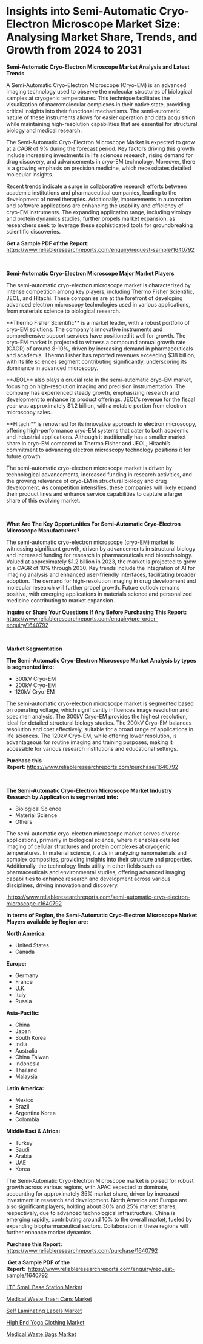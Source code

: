 <p><h1>Insights into Semi-Automatic Cryo-Electron Microscope Market Size: Analysing Market Share, Trends, and Growth from 2024 to 2031</h1></p><p><strong>Semi-Automatic Cryo-Electron Microscope Market Analysis and Latest Trends</strong></p>
<p><p>A Semi-Automatic Cryo-Electron Microscope (Cryo-EM) is an advanced imaging technology used to observe the molecular structures of biological samples at cryogenic temperatures. This technique facilitates the visualization of macromolecular complexes in their native state, providing critical insights into their functional mechanisms. The semi-automatic nature of these instruments allows for easier operation and data acquisition while maintaining high-resolution capabilities that are essential for structural biology and medical research.</p><p>The Semi-Automatic Cryo-Electron Microscope Market is expected to grow at a CAGR of 9% during the forecast period. Key factors driving this growth include increasing investments in life sciences research, rising demand for drug discovery, and advancements in cryo-EM technology. Moreover, there is a growing emphasis on precision medicine, which necessitates detailed molecular insights. </p><p>Recent trends indicate a surge in collaborative research efforts between academic institutions and pharmaceutical companies, leading to the development of novel therapies. Additionally, improvements in automation and software applications are enhancing the usability and efficiency of cryo-EM instruments. The expanding application range, including virology and protein dynamics studies, further propels market expansion, as researchers seek to leverage these sophisticated tools for groundbreaking scientific discoveries.</p></p>
<p><strong>Get a Sample PDF of the Report:&nbsp;</strong> <a href="https://www.reliableresearchreports.com/enquiry/request-sample/1640792?utm_campaign=118&utm_medium=2&utm_source=Github&utm_content=ia&utm_term=25092024&utm_id=semi-automatic-cryo-electron-microscope">https://www.reliableresearchreports.com/enquiry/request-sample/1640792</a></p>
<p>&nbsp;</p>
<p><strong>Semi-Automatic Cryo-Electron Microscope Major Market Players</strong></p>
<p><p>The semi-automatic cryo-electron microscope market is characterized by intense competition among key players, including Thermo Fisher Scientific, JEOL, and Hitachi. These companies are at the forefront of developing advanced electron microscopy technologies used in various applications, from materials science to biological research.</p><p>**Thermo Fisher Scientific** is a market leader, with a robust portfolio of cryo-EM solutions. The company's innovative instruments and comprehensive support services have positioned it well for growth. The cryo-EM market is projected to witness a compound annual growth rate (CAGR) of around 8-10%, driven by increasing demand in pharmaceuticals and academia. Thermo Fisher has reported revenues exceeding $38 billion, with its life sciences segment contributing significantly, underscoring its dominance in advanced microscopy.</p><p>**JEOL** also plays a crucial role in the semi-automatic cryo-EM market, focusing on high-resolution imaging and precision instrumentation. The company has experienced steady growth, emphasizing research and development to enhance its product offerings. JEOL's revenue for the fiscal year was approximately $1.2 billion, with a notable portion from electron microscopy sales.</p><p>**Hitachi** is renowned for its innovative approach to electron microscopy, offering high-performance cryo-EM systems that cater to both academic and industrial applications. Although it traditionally has a smaller market share in cryo-EM compared to Thermo Fisher and JEOL, Hitachi’s commitment to advancing electron microscopy technology positions it for future growth.</p><p>The semi-automatic cryo-electron microscope market is driven by technological advancements, increased funding in research activities, and the growing relevance of cryo-EM in structural biology and drug development. As competition intensifies, these companies will likely expand their product lines and enhance service capabilities to capture a larger share of this evolving market.</p></p>
<p>&nbsp;</p>
<p><strong>What Are The Key Opportunities For Semi-Automatic Cryo-Electron Microscope Manufacturers?</strong></p>
<p><p>The semi-automatic cryo-electron microscope (cryo-EM) market is witnessing significant growth, driven by advancements in structural biology and increased funding for research in pharmaceuticals and biotechnology. Valued at approximately $1.2 billion in 2023, the market is projected to grow at a CAGR of 10% through 2030. Key trends include the integration of AI for imaging analysis and enhanced user-friendly interfaces, facilitating broader adoption. The demand for high-resolution imaging in drug development and molecular research will further propel growth. Future outlook remains positive, with emerging applications in materials science and personalized medicine contributing to market expansion.</p></p>
<p><strong>Inquire or Share Your Questions If Any Before Purchasing This Report:</strong> <a href="https://www.reliableresearchreports.com/enquiry/pre-order-enquiry/1640792?utm_campaign=118&utm_medium=2&utm_source=Github&utm_content=ia&utm_term=25092024&utm_id=semi-automatic-cryo-electron-microscope">https://www.reliableresearchreports.com/enquiry/pre-order-enquiry/1640792</a></p>
<p>&nbsp;</p>
<p><strong>Market Segmentation</strong></p>
<p><strong>The Semi-Automatic Cryo-Electron Microscope Market Analysis by types is segmented into:</strong></p>
<p><ul><li>300kV Cryo-EM</li><li>200kV Cryo-EM</li><li>120kV Cryo-EM</li></ul></p>
<p><p>The semi-automatic cryo-electron microscope market is segmented based on operating voltage, which significantly influences image resolution and specimen analysis. The 300kV Cryo-EM provides the highest resolution, ideal for detailed structural biology studies. The 200kV Cryo-EM balances resolution and cost effectively, suitable for a broad range of applications in life sciences. The 120kV Cryo-EM, while offering lower resolution, is advantageous for routine imaging and training purposes, making it accessible for various research institutions and educational settings.</p></p>
<p><strong>Purchase this Report:&nbsp;</strong><a href="https://www.reliableresearchreports.com/purchase/1640792?utm_campaign=118&utm_medium=2&utm_source=Github&utm_content=ia&utm_term=25092024&utm_id=semi-automatic-cryo-electron-microscope">https://www.reliableresearchreports.com/purchase/1640792</a></p>
<p>&nbsp;</p>
<p><strong>The Semi-Automatic Cryo-Electron Microscope Market Industry Research by Application is segmented into:</strong></p>
<p><ul><li>Biological Science</li><li>Material Science</li><li>Others</li></ul></p>
<p><p>The semi-automatic cryo-electron microscope market serves diverse applications, primarily in biological science, where it enables detailed imaging of cellular structures and protein complexes at cryogenic temperatures. In material science, it aids in analyzing nanomaterials and complex composites, providing insights into their structure and properties. Additionally, the technology finds utility in other fields such as pharmaceuticals and environmental studies, offering advanced imaging capabilities to enhance research and development across various disciplines, driving innovation and discovery.</p></p>
<p><a href="https://www.reliableresearchreports.com/semi-automatic-cryo-electron-microscope-r1640792?utm_campaign=118&utm_medium=2&utm_source=Github&utm_content=ia&utm_term=25092024&utm_id=semi-automatic-cryo-electron-microscope">&nbsp;https://www.reliableresearchreports.com/semi-automatic-cryo-electron-microscope-r1640792</a></p>
<p><strong>In terms of Region, the Semi-Automatic Cryo-Electron Microscope Market Players available by Region are:</strong></p>
<p>
    <p> <strong> North America: </strong>
        <ul>
            <li>United States</li>
            <li>Canada</li>
        </ul>
        </p> 
    <p> <strong> Europe: </strong>
        <ul>
            <li>Germany</li>
            <li>France</li>
            <li>U.K.</li>
            <li>Italy</li>
            <li>Russia</li>
        </ul>
        </p> 
    <p> <strong> Asia-Pacific: </strong>
        <ul>
            <li>China</li>
            <li>Japan</li>
            <li>South Korea</li>
            <li>India</li>
            <li>Australia</li>
            <li>China Taiwan</li>
            <li>Indonesia</li>
            <li>Thailand</li>
            <li>Malaysia</li>
        </ul>
        </p> 
    <p> <strong> Latin America: </strong>
        <ul>
            <li>Mexico</li>
            <li>Brazil</li>
            <li>Argentina Korea</li>
            <li>Colombia</li>
        </ul>
        </p> 
    <p> <strong> Middle East & Africa: </strong>
        <ul>
            <li>Turkey</li>
            <li>Saudi</li>
            <li>Arabia</li>
            <li>UAE</li>
            <li>Korea</li>
        </ul>
    </p>
    </p>
<p><p>The Semi-Automatic Cryo-Electron Microscope market is poised for robust growth across various regions, with APAC expected to dominate, accounting for approximately 35% market share, driven by increased investment in research and development. North America and Europe are also significant players, holding about 30% and 25% market shares, respectively, due to advanced technological infrastructure. China is emerging rapidly, contributing around 10% to the overall market, fueled by expanding biopharmaceutical sectors. Collaboration in these regions will further enhance market dynamics.</p></p>
<p><strong>Purchase this Report: </strong><a href="https://www.reliableresearchreports.com/purchase/1640792?utm_campaign=118&utm_medium=2&utm_source=Github&utm_content=ia&utm_term=25092024&utm_id=semi-automatic-cryo-electron-microscope">https://www.reliableresearchreports.com/purchase/1640792</a></p>
<p>&nbsp;<strong>Get a Sample PDF of the Report:&nbsp;&nbsp;</strong><a href="https://www.reliableresearchreports.com/enquiry/request-sample/1640792?utm_campaign=118&utm_medium=2&utm_source=Github&utm_content=ia&utm_term=25092024&utm_id=semi-automatic-cryo-electron-microscope">https://www.reliableresearchreports.com/enquiry/request-sample/1640792</a></p>
<p><strong></strong></p>
<p><p><a href="https://github.com/MoonZANDRA/Market-Research-Report-List-1/blob/main/lte-small-base-station-market.md?utm_campaign=118&utm_medium=2&utm_source=Github&utm_content=ia&utm_term=25092024&utm_id=semi-automatic-cryo-electron-microscope">LTE Small Base Station Market</a></p><p><a href="https://www.linkedin.com/pulse/medical-waste-trash-cans-market-trends-detailed-study-its-5m6ce?trackingId=zx%2ByLezFR1SL%2BOJhw4FwEw%3D%3D&utm_campaign=118&utm_medium=2&utm_source=Github&utm_content=ia&utm_term=25092024&utm_id=semi-automatic-cryo-electron-microscope">Medical Waste Trash Cans Market</a></p><p><a href="https://issuu.com/reportprime-2/docs/self-laminating-labels-market-size-_edcf6d30eb1fe8?utm_campaign=118&utm_medium=2&utm_source=Github&utm_content=ia&utm_term=25092024&utm_id=semi-automatic-cryo-electron-microscope">Self Laminating Labels Market</a></p><p><a href="https://issuu.com/reportprime-2/docs/high-end-yoga-clothing-market-size-_2be22d336d4b42?utm_campaign=118&utm_medium=2&utm_source=Github&utm_content=ia&utm_term=25092024&utm_id=semi-automatic-cryo-electron-microscope">High End Yoga Clothing Market</a></p><p><a href="https://www.linkedin.com/pulse/global-medical-waste-bags-market-opportunities-forecast-7zmbe?trackingId=4Dn%2BZhuCSGix%2BM2oVGKBvA%3D%3D&utm_campaign=118&utm_medium=2&utm_source=Github&utm_content=ia&utm_term=25092024&utm_id=semi-automatic-cryo-electron-microscope">Medical Waste Bags Market</a></p></p>